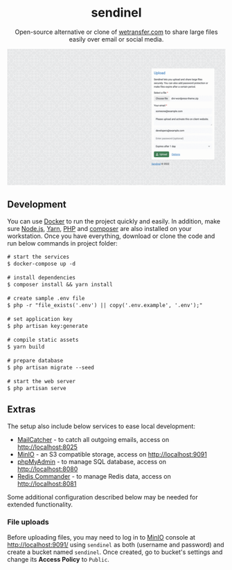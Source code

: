 <h1 align="center">sendinel</h1>

<p align="center">
    Open-source alternative or clone of <a href="https://wetransfer.com/">wetransfer.com</a> to share large files easily over email
    or social media.
</p>

[![Screenshot](https://raw.githubusercontent.com/syncloudsoftech/sendinel/main/.github/screen-anim.gif)](.github)

## Development

You can use [Docker](https://www.docker.com/) to run the project quickly and easily.
In addition, make sure [Node.js](https://nodejs.org/en/), [Yarn](https://yarnpkg.com/), [PHP](https://www.php.net/) and [composer](https://getcomposer.org/) are also installed on your workstation.
Once you have everything, download or clone the code and run below commands in project folder:

```shell
# start the services
$ docker-compose up -d

# install dependencies
$ composer install && yarn install

# create sample .env file
$ php -r "file_exists('.env') || copy('.env.example', '.env');"

# set application key
$ php artisan key:generate

# compile static assets
$ yarn build

# prepare database
$ php artisan migrate --seed

# start the web server
$ php artisan serve
```

## Extras

The setup also include below services to ease local development:

- [MailCatcher](https://mailcatcher.me/) - to catch all outgoing emails, access on [http://localhost:8025](http://localhost:8025)
- [MinIO](https://min.io/) - an S3 compatible storage, access on [http://localhost:9091](http://localhost:9091)
- [phpMyAdmin](https://www.phpmyadmin.net/) - to manage SQL database, access on [http://localhost:8080](http://localhost:8080)
- [Redis Commander](http://joeferner.github.io/redis-commander/) - to manage Redis data, access on [http://localhost:8081](http://localhost:8081)

Some additional configuration described below may be needed for extended functionality.

### File uploads

Before uploading files, you may need to log in to [MinIO](https://min.io/) console at [http://localhost:9091/](http://localhost:9091/) using `sendinel` as both (username and password) and create a bucket named `sendinel`.
Once created, go to bucket's settings and change its **Access Policy** to `Public`.
